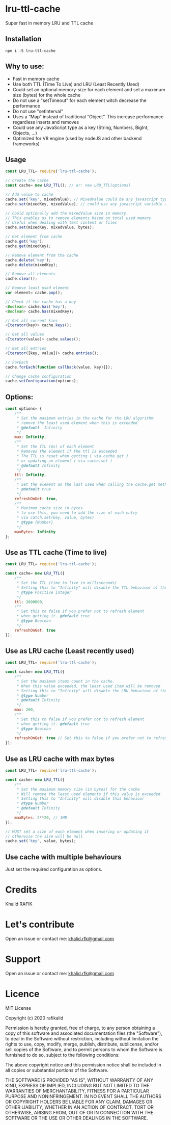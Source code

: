 # lru-ttl-cache
Super fast in memory LRU and TTL cache

## Installation
```
npm i -S lru-ttl-cache
```

## Why to use:
- Fast in memory cache
- Use both TTL (Time To Live) and LRU (Least Recently Used)
- Could set an optional memory-size for each element and set a maximum size (bytes) for the whole cache
- Do not use a "setTimeout" for each element witch decrease the performance
- Do not use "setInterval"
- Uses a “Map” instead of traditional “Object”. This increase performance regardless inserts and removes
- Could use any JavaScript type as a key (String, Numbers, BigInt, Objects, …)
- Optimized for V8 engine (used by nodeJS and other backend frameworks)

## Usage
```javascript
const LRU_TTL= require('lru-ttl-cache');

// Create the cache
const cache= new LRU_TTL(); // or: new LRU_TTL(options)

// Add value to cache
cache.set('key', mixedValue); // MixedValue could be any javascript type
cache.set(mixedKey, mixedValue); // could use any javascript variable as a key

// Could optionally add the mixedValue size in memory.
// This enables us to remove elements based on total used memory.
// Useful when dealing with text content or files
cache.set(mixedKey, mixedValue, bytes);

// Get element from cache
cache.get('key');
cache.get(mixedKey);

// Remove element from the cache
cache.delete('key');
cache.delete(mixedKey);

// Remove all elements
cache.clear();

// Remove least used element
var element= cache.pop();

// Check if the cache has a key
<Boolean> cache.has('key');
<Boolean> cache.has(mixedKey);

// Get all current kies
<Iterator(key)> cache.keys();

// Get all values
<Iterator(value)> cache.values();

// Get all entries
<Iterator([key, value])> cache.entries();

// ForEach
cache.forEach(function callback(value, key){});

// Change cache configuration
cache.setConfiguration(options);
```

## Options:

```javascript
const options= {
	/**
	 * Set the maximum entries in the cache for the LRU algorithm
	 * remove the least used element when this is exceeded
	 * @default  Infinity
	 */
	max: Infinity,
	/**
	 * Set the TTL (ms) of each element
	 * Removes the element if the ttl is exceeded
	 * The TTL is reset when getting ( via cache.get )
	 * or updating an element ( via cache.set )
	 * @default Infinity
	 */
	ttl: Infinity,
	/**
	 * Set the element as the last used when calling the cache.get method
	 * @default true
	 */
	refreshOnGet: true,
	/**
	 * Maximum cache size in bytes
	 * to use this, you need to add the size of each entry
	 * via catch.set(key, value, bytes)
	 * @type {Number}
	 */
	maxBytes: Infinity
};
```

## Use as TTL cache (Time to live)
```javascript
const LRU_TTL= require('lru-ttl-cache');

const cache= new LRU_TTL({
	/**
	 * Set the TTL (time to live in milliseconds)
	 * Setting this to "Infinity" will disable the TTL behaviour of the cache
	 * @type Positive integer
	 */
	ttl: 3600000,
	/**
	 * Set this to false if you prefer not to refresh element
	 * when getting it. @default true
	 * @type Boolean
	 */
	refreshOnGet: true 
});
```

## Use as LRU cache (Least recently used)
```javascript
const LRU_TTL= require('lru-ttl-cache');

const cache= new LRU_TTL({
	/**
	 * Set the maximum items count in the cache.
	 * When this value exceeded, the least used item will be removed
	 * Setting this to "Infinity" will disable the LRU behaviour of the cache
	 * @type Number
	 * @default Infinity
	 */
	max: 200,
	/**
	 * Set this to false if you prefer not to refresh element
	 * when getting it. @default true
	 * @type Boolean
	 */
	refreshOnGet: true // Set this to false if you prefer not to refresh element when getting it. @default true
});
```

## Use as LRU cache with max bytes
```javascript
const LRU_TTL= require('lru-ttl-cache');

const cache= new LRU_TTL({
	/**
	 * Set the maximum memory size (in bytes) for the cache
	 * Will remove the least used elements if this value is exceeded
	 * Setting this to "Infinity" will disable this behaviour
	 * @type Number
	 * @default Infinity
	 */
	maxBytes: 2**20, // 1MB
});

// MUST set a size of each element when insering or updating it
// otherwise the size will be null
cache.set('key', value, bytes);

```

## Use cache with multiple behaviours

Just set the required configuration as options.

# Credits

Khalid RAFIK

# Let's contribute
Open an issue or contact me: khalid.rfk@gmail.com

# Support
Open an issue or contact me: khalid.rfk@gmail.com

# Licence

MIT License

Copyright (c) 2020 rafikalid

Permission is hereby granted, free of charge, to any person obtaining a copy
of this software and associated documentation files (the "Software"), to deal
in the Software without restriction, including without limitation the rights
to use, copy, modify, merge, publish, distribute, sublicense, and/or sell
copies of the Software, and to permit persons to whom the Software is
furnished to do so, subject to the following conditions:

The above copyright notice and this permission notice shall be included in all
copies or substantial portions of the Software.

THE SOFTWARE IS PROVIDED "AS IS", WITHOUT WARRANTY OF ANY KIND, EXPRESS OR
IMPLIED, INCLUDING BUT NOT LIMITED TO THE WARRANTIES OF MERCHANTABILITY,
FITNESS FOR A PARTICULAR PURPOSE AND NONINFRINGEMENT. IN NO EVENT SHALL THE
AUTHORS OR COPYRIGHT HOLDERS BE LIABLE FOR ANY CLAIM, DAMAGES OR OTHER
LIABILITY, WHETHER IN AN ACTION OF CONTRACT, TORT OR OTHERWISE, ARISING FROM,
OUT OF OR IN CONNECTION WITH THE SOFTWARE OR THE USE OR OTHER DEALINGS IN THE
SOFTWARE.



